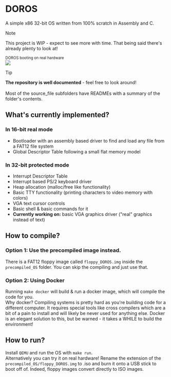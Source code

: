 # DOROS
A simple x86 32-bit OS written from 100% scratch in Assembly and C.
>[!NOTE]
This project is WIP - expect to see more with time. That being said there's already plenty to look at!

<sub> DOROS booting on real hardware </sub><br>
<img src="https://github.com/susikohmelo/DOROS/blob/main/readme_files/doros_boot.gif"/>

>[!TIP]
**The repository is well documented** - feel free to look around!<br><br>
Most of the source_file subfolders have READMEs with a summary of the folder's contents.<br>


## What's currently implemented?
### In 16-bit real mode
- Bootloader with an assembly based driver to find and load any file from a FAT12 file system
- Global Descriptor Table following a small flat memory model
### In 32-bit protected mode
- Interrupt Descriptor Table
- Interrupt based PS/2 keyboard driver
- Heap allocation (malloc/free like functionality)
- Basic TTY functionality (printing characters to video memory with colors)
- VGA text cursor controls
- Basic shell & basic commands for it
- **Currently working on:** basic VGA graphics driver ("real" graphics instead of text) 

## How to compile?

### Option 1: Use the precompiled image instead.
There is a FAT12 floppy image called `floppy_DOROS.img` inside the `precompiled_OS` folder. You can skip the compiling and just use that.

### Option 2: Using Docker
Running `make docker` will build & run a docker image, which will compile the code for you.<br>
Why docker? Compiling systems is pretty hard as you're building code for a different computer. It requires special tools like cross compilers which are a bit of a pain to install and will likely be never used for anything else. Docker is an elegant solution to this, but be warned - it takes a WHILE to build the environment!

## How to run?
Install `QEMU` and run the OS with `make run`.<br>
Alternatively you can try it on real hardware! Rename the extension of the `precompiled_OS/floppy_DOROS.img` to .iso and burn it onto a USB stick to boot off of. Indeed, floppy images convert directly to ISO images.

